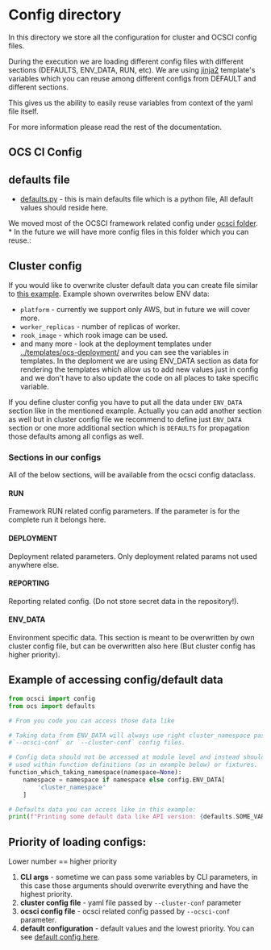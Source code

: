 # Config directory

In this directory we store all the configuration for cluster and OCSCI config
files.

During the execution we are loading different config files with different
sections (DEFAULTS, ENV_DATA, RUN, etc).
We are using [jinja2](http://jinja.pocoo.org/docs/2.10/templates/#variables)
template's variables which you can reuse among different configs from
DEFAULT and different sections.

This gives us the ability to easily reuse variables from context of the
yaml file itself.

For more information please read the rest of the documentation.


## OCS CI Config

## defaults file
* [defaults.py](../ocs/defaults.py) - this is main defaults file which is
  a python file, All default values should reside here.

We moved most of the OCSCI framework related config under
[ocsci folder](./ocsci/). * In the future we will have more config files in
this folder which you can reuse.:


## Cluster config

If you would like to overwrite cluster default data you can create file
similar to [this example](./examples/ocs_basic_install.yml). Example shown
overwrites below ENV data:

* `platform` - currently we support only AWS, but in future we will cover
    more.
* `worker_replicas` - number of replicas of worker.
* `rook_image` - which rook image can be used.
* and many more - look at the deployment templates under
    [../templates/ocs-deployment/](../templates/ocs-deployment/) and you can
    see the variables in templates. In the deploment we are using ENV_DATA
    section as data for rendering the templates which allow us to add new
    values just in config and we don't have to also update the code on all
    places to take specific variable.

If you define cluster config you have to put all the data under `ENV_DATA`
section like in the mentioned example. Actually you can add another section as
well but in cluster config file we recommend to define just `ENV_DATA` section
or one more additional section which is `DEFAULTS` for propagation those
defaults among all configs as well.

### Sections in our configs

All of the below sections, will be available from the ocsci config dataclass.

#### RUN

Framework RUN related config parameters. If the parameter is for the complete
run it belongs here.

#### DEPLOYMENT

Deployment related parameters. Only deployment related params not used
anywhere else.

#### REPORTING

Reporting related config. (Do not store secret data in the repository!).

#### ENV_DATA

Environment specific data. This section is meant to be overwritten by own
cluster config file, but can be overwritten also here (But cluster config has
higher priority).

## Example of accessing config/default data

```python
from ocsci import config
from ocs import defaults

# From you code you can access those data like

# Taking data from ENV_DATA will always use right cluster_namespace passed via
#`--ocsci-conf` or `--cluster-conf` config files.

# Config data should not be accessed at module level and instead should be
# used within function definitions (as in example below) or fixtures.
function_which_taking_namespace(namespace=None):
    namespace = namespace if namespace else config.ENV_DATA[
        'cluster_namespace'
    ]

# Defaults data you can access like in this example:
print(f"Printing some default data like API version: {defaults.SOME_VAR}")
```

## Priority of loading configs:

Lower number == higher priority

1) **CLI args** - sometime we can pass some variables by CLI parameters, in
    this case those arguments should overwrite everything and have the highest
    priority.
2) **cluster config file** - yaml file passed by `--cluster-conf` parameter
3) **ocsci config file** - ocsci related config passed by `--ocsci-conf`
    parameter.
4) **default configuration** - default values and the lowest priority. You can
    see [default config here](ocsci/default_config.yaml).
